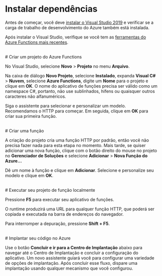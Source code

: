 # Instalar dependências

Antes de começar, você deve [instalar o Visual Studio 2019](https://go.microsoft.com/fwlink/?linkid=2016389) e verificar se a carga de trabalho de desenvolvimento do Azure também está instalada.

Após instalar o Visual Studio, verifique se você tem as [ferramentas do Azure Functions mais recentes](https://go.microsoft.com/fwlink/?linkid=2016394).

<br/>
# Criar um projeto do Azure Functions

No Visual Studio, selecione **Novo** > **Projeto** no menu **Arquivo**.

Na caixa de diálogo **Novo Projeto**, selecione **Instalado**, expanda **Visual C#** > **Nuvem**, selecione **Azure Functions**, digite um **Nome** para o projeto e clique em **OK**. O nome do aplicativo de funções precisa ser válido como um namespace C#, portanto, não use sublinhados, hifens ou quaisquer outros caracteres não alfanuméricos.

Siga o assistente para selecionar e personalizar um modelo. Recomendamos o HTTP para começar. Em seguida, clique em **OK** para criar sua primeira função.

<br/>
# Criar uma função

A criação do projeto cria uma função HTTP por padrão, então você não precisa fazer nada para esta etapa no momento. Mais tarde, se quiser adicionar uma nova função, clique com o botão direito do mouse no projeto no **Gerenciador de Soluções** e selecione **Adicionar** > **Nova Função do Azure…**

Dê um nome à função e clique em **Adicionar**. Selecione e personalize seu modelo e clique em **OK**.

<br/>
# Executar seu projeto de função localmente

Pressione **F5** para executar seu aplicativo de funções.

O runtime produzirá uma URL para qualquer função HTTP, que poderá ser copiada e executada na barra de endereços do navegador.

Para interromper a depuração, pressione **Shift + F5**.

<br/>
# Implantar seu código no Azure

Use o botão **Concluir e ir para a Centro de Implantação** abaixo para navegar até o Centro de Implantação e concluir a configuração do aplicativo. Um novo assistente guiará você para configurar uma variedade de opções de implantação. Após concluir esse fluxo, dispare uma implantação usando qualquer mecanismo que você configurou.

